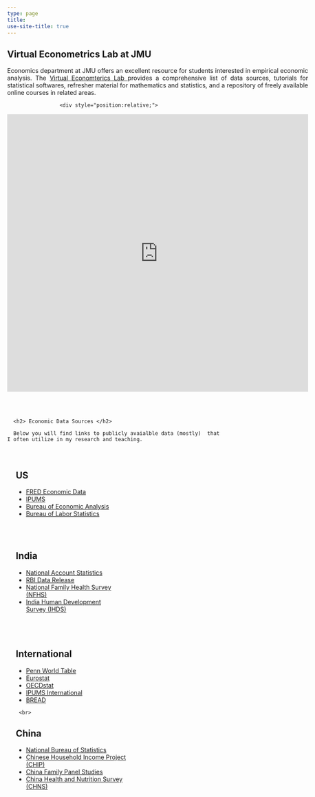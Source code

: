 ```yaml
---
type: page
title:
use-site-title: true
---
```


<style>

.content {width: 940px }


/* Smartphones (portrait and landscape) ----------- */
@media only screen 
and (min-device-width : 320px) 
and (max-device-width : 480px) {
/* Styles */

.content {width :300px;  !important;}

}


/* ipad (portrait and landscape) ----------- */
@media only screen 
and (min-device-width : 768px) 
and (max-device-width : 1024px) {
/* Styles */

.content {width :700px;  !important;}

}


/* Create two unequal columns that floats next to each other */
.column {
  float: left;
  padding: 20px;
}


 /* Responsive layout - makes the two columns stack on top of each other instead of next to each other */
@media screen and (max-width: 600px) {
  .column {
    width: 100%;
  }
}

.left {
  width: 45%;
}

.right {
  width: 55%;
}

/* Clear floats after the columns */
.row:after {
  content: "";
  display: table;
  clear: both;
}
	   /* Responsive layout - makes the two columns stack on top of each other instead of next to each other */
@media screen and (max-width: 600px) {
  .column {
    width: 100%;
  }
}



  container */
.responsive-two-column-grid {
    display:block;
}

/* columns */
.responsive-two-column-grid > * {
    padding:1rem;
}

/* tablet breakpoint */
@media (min-width:768px) {
    .responsive-two-column-grid {
        display: grid;
        grid-template-columns: 1fr 1fr;
    }
}


</style>
<div class="content">


 <h2>Virtual Econometrics Lab at JMU</h2>

<p  style="text-align: justify; word-spacing: inter-word;"> Economics department at JMU offers an excellent resource for students interested in empirical economic analysis. The <a href="https://sites.lib.jmu.edu/econometricslab"> Virtual Economterics Lab </a>provides a comprehensive list of data sources, tutorials for statistical softwares, refresher material for mathematics and statistics, and a repository of freely available online courses in related areas.

 </p>

					 <div style="position:relative;">
  <a href="https://sites.lib.jmu.edu/econometricslab" target="_blank">
    <div style="position:absolute;  z-index:500;height:645px;width:100%;"></div>
    <iframe  id="forecast_embed" type="text/html" frameborder="0" height="645" width="100%" src="https://sites.lib.jmu.edu/econometricslab"></iframe>
  </a>
</div>

 <br> <br>
 

  	  <h2> Economic Data Sources </h2>

	  Below you will find links to publicly avaialble data (mostly)  that I often utilize in my research and teaching. 
    
 <div class="row">
  <div class="column left">

 
 <h2>US</h2>

<ul>

<li> <a href="https://fred.stlouisfed.org/categories/" target="_blank"> FRED Economic Data</a> </li>

<li> <a href="https://www.ipums.org" target="_blank"> IPUMS</a> </li>

<li> <a href="https://www.bea.gov/data" target="_blank"> Bureau of Economic Analysis</a> </li>

 <li> <a href="https://www.bls.gov/data/" target="_blank"> Bureau of Labor Statistics</a> </li>

</ul>

<br>   <br>

<h2> India </h2>

<ul>


<li> <a href="https://esankhyiki.mospi.gov.in" target="_blank"> National Account Statistics</a> </li>


<li> <a href="https://rbi.org.in/Scripts/Statistics.aspx" target="_blank"> RBI Data Release</a> </li>


<li> <a href="https://rchiips.org/nfhs/" target="_blank"> National Family Health Survey (NFHS)</a> </li>

 
<li> <a href="https://ihds.umd.edu" target="_blank">India Human Development Survey (IHDS)</a> </li>

</ul>
</div>
  <div class="column right">

  <h2> International </h2>

<ul>


<li> <a href="https://www.rug.nl/ggdc/productivity/pwt/?lang=en" target="_blank"> Penn World Table</a> </li>

<li> <a href="https://ec.europa.eu/eurostat/web/main/data/database" target="_blank"> Eurostat	 </a> </li>

<li> <a href="https://stats.oecd.org" target="_blank"> OECDstat </a> </li>


<li> <a href="https://international.ipums.org/international/" target="_blank"> IPUMS International </a> </li>


<li> <a href="https://www.ibread.org/data-sets/" target="_blank"> BREAD </a> </li>


</ul>

	 <br>
<h2> China </h2>

<ul>


<li> <a href="https://www.stats.gov.cn/english/" target="_blank"> National Bureau of Statistics</a> </li>

<li> <a href="http://www.ciidbnu.org/chip/index.asp?lang=EN" target="_blank"> Chinese Household Income Project (CHIP) </a> </li>

<li> <a href="https://opendata.pku.edu.cn/dataverse/CFPS?language=en" target="_blank"> China Family Panel Studies</a> </li>

<li> <a href="https://www.cpc.unc.edu/projects/china" target="_blank"> China Health and Nutrition Survey (CHNS) </a> </li>


</ul>



</div>
</div>
